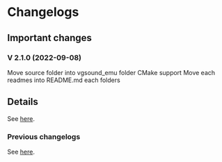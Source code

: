 # Changelogs

## Important changes

### V 2.1.0 (2022-09-08)

Move source folder into vgsound_emu folder
CMake support
Move each readmes into README.md each folders

## Details

See [here](https://gitlab.com/cam900/vgsound_emu/-/commits/main).

### Previous changelogs

See [here](https://github.com/cam900/vgsound_emu/commits/main).
